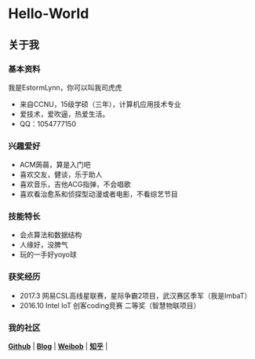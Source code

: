 # Hello-World
## 关于我

### 基本资料
我是EstormLynn，你可以叫我司虎虎    
* 来自CCNU，15级学硕（三年），计算机应用技术专业     
* 爱技术，爱吹逼，热爱生活。
* QQ：1054777150   

### 兴趣爱好    

* ACM蒟蒻，算是入门吧    
* 喜欢交友，健谈，乐于助人    
* 喜欢音乐，吉他ACG指弹，不会唱歌    
* 喜欢看治愈系和侦探型动漫或者电影，不看综艺节目    

### 技能特长

* 会点算法和数据结构    
* 人缘好，没脾气        
* 玩的一手好yoyo球    

### 获奖经历

* 2017.3 网易CSL高线星联赛，星际争霸2项目，武汉赛区季军（我是ImbaT）    
* 2016.10 Intel IoT 创客coding竞赛 二等奖（智慧物联项目）

### 我的社区
 [**Github**](https://github.com/EStormLynn) | [**Blog**](http://www.cnblogs.com/SeekHit/) | [**Weibob**](http://weibo.com/u/2462549935?refer_flag=1001030102_) | [**知乎**](https://www.zhihu.com/people/si-hu-hu) |
